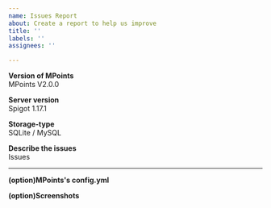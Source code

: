 ```yaml
---
name: Issues Report
about: Create a report to help us improve
title: ''
labels: ''
assignees: ''

---
```


**Version of MPoints**  
MPoints V2.0.0

**Server version**  
Spigot 1.17.1

**Storage-type**  
SQLite / MySQL

**Describe the issues**  
Issues


---

**(option)MPoints's config.yml**

**(option)Screenshots**
